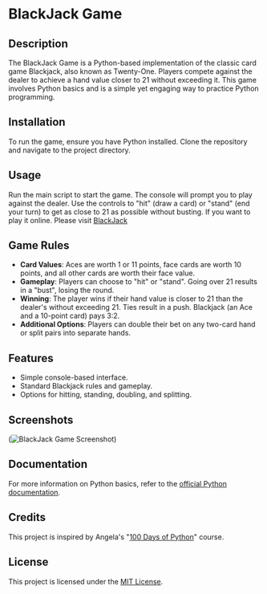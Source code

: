 # **BlackJack Game**

## **Description**
The BlackJack Game is a Python-based implementation of the classic card game Blackjack, also known as Twenty-One. Players compete against the dealer to achieve a hand value closer to 21 without exceeding it. This game involves Python basics and is a simple yet engaging way to practice Python programming.

## **Installation**
To run the game, ensure you have Python installed. Clone the repository and navigate to the project directory.

## **Usage**
Run the main script to start the game. The console will prompt you to play against the dealer. Use the controls to "hit" (draw a card) or "stand" (end your turn) to get as close to 21 as possible without busting.
If you want to play it online. Please visit [BlackJack](https://games.washingtonpost.com/games/blackjack)

## **Game Rules**
- **Card Values**: Aces are worth 1 or 11 points, face cards are worth 10 points, and all other cards are worth their face value.
- **Gameplay**: Players can choose to "hit" or "stand". Going over 21 results in a "bust", losing the round.
- **Winning**: The player wins if their hand value is closer to 21 than the dealer's without exceeding 21. Ties result in a push. Blackjack (an Ace and a 10-point card) pays 3:2.
- **Additional Options**: Players can double their bet on any two-card hand or split pairs into separate hands.

## **Features**
- Simple console-based interface.
- Standard Blackjack rules and gameplay.
- Options for hitting, standing, doubling, and splitting.

## **Screenshots**
(![BlackJack Game Screenshot](https://github.com/user-attachments/assets/abe6e3f0-3138-4f2f-9980-6c87c10f8c3d))

## **Documentation**
For more information on Python basics, refer to the [official Python documentation](https://docs.python.org/3/).

## **Credits**
This project is inspired by Angela's "[100 Days of Python](https://www.udemy.com/course/100-days-of-code/?couponCode=LETSLEARNNOWPP)" course.

## **License**
This project is licensed under the [MIT License](https://github.com/muhammadazeem110/Python-Projects/blob/main/LICENSE).
